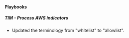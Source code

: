 
#### Playbooks

##### TIM - Process AWS indicators

- Updated the terminology from "whitelist" to "allowlist".

